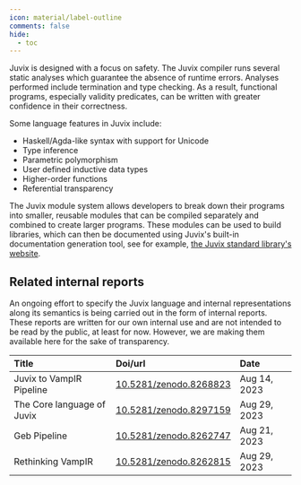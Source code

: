 ```yaml
---
icon: material/label-outline
comments: false
hide:
  - toc
---
```


Juvix is designed with a focus on safety. The Juvix compiler runs several
static analyses which guarantee the absence of runtime errors. Analyses
performed include termination and type checking. As a result, functional
programs, especially validity predicates, can be written with greater confidence
in their correctness.

Some language features in Juvix include:

- Haskell/Agda-like syntax with support for Unicode
- Type inference
- Parametric polymorphism
- User defined inductive data types
- Higher-order functions
- Referential transparency

The Juvix module system allows developers to break down their programs into
smaller, reusable modules that can be compiled separately and combined to create
larger programs. These modules can be used to build libraries, which can then be
documented using Juvix's built-in documentation generation tool, see for
example, [the Juvix standard library's website][stdlib].

## Related internal reports

An ongoing effort to specify the Juvix language and internal representations
along its semantics is being carried out in the form of internal reports. These
reports are written for our own internal use and are not intended to be read by
the public, at least for now. However, we are making them available here
for the sake of transparency.

<div style="text-align:center" markdown>

| Title                      | Doi/url                                                     | Date         |
| :------------------------- | :---------------------------------------------------------- | :----------- |
| Juvix to VampIR Pipeline   | [10.5281/zenodo.8268823](https://zenodo.org/record/8268823) | Aug 14, 2023 |
| The Core language of Juvix | [10.5281/zenodo.8297159](https://zenodo.org/record/8297159) | Aug 29, 2023 |
| Geb Pipeline               | [10.5281/zenodo.8262747](https://zenodo.org/record/8262747) | Aug 21, 2023 |
| Rethinking VampIR          | [10.5281/zenodo.8262815](https://zenodo.org/record/8262815) | Aug 29, 2023 |

</div>

[stdlib]: https://anoma.github.io/juvix-stdlib/
